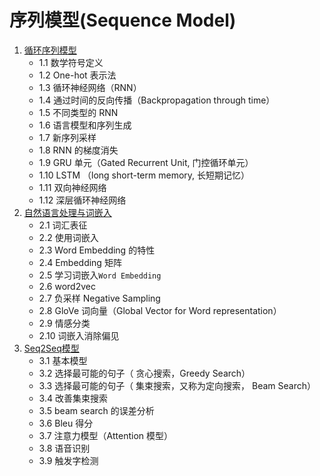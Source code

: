 # 序列模型(Sequence Model)

1. [循环序列模型](1.循环序列模型.md)
    - 1.1 数学符号定义
    - 1.2 One-hot 表示法
    - 1.3 循环神经网络（RNN）
    - 1.4 通过时间的反向传播（Backpropagation through time）
    - 1.5 不同类型的 RNN
    - 1.6 语言模型和序列生成
    - 1.7 新序列采样
    - 1.8 RNN 的梯度消失
    - 1.9 GRU 单元（Gated Recurrent Unit, 门控循环单元）
    - 1.10 LSTM （long short-term memory, 长短期记忆）
    - 1.11 双向神经网络
    - 1.12 深层循环神经网络
2. [自然语言处理与词嵌入](2.自然语言处理与词嵌入.md)
   - 2.1 词汇表征
   - 2.2 使用词嵌入
   - 2.3 Word Embedding 的特性
   - 2.4 Embedding 矩阵
   - 2.5 学习词嵌入`Word Embedding`
   - 2.6 word2vec
   - 2.7 负采样 Negative Sampling
   - 2.8 GloVe 词向量（Global Vector for Word representation）
   - 2.9 情感分类
   - 2.10 词嵌入消除偏见
3. [Seq2Seq模型](3.Seq2Seq模型.md)
   - 3.1 基本模型
   - 3.2 选择最可能的句子（ 贪心搜索，Greedy Search）
   - 3.3 选择最可能的句子（ 集束搜索，又称为定向搜索， Beam Search）
   - 3.4 改善集束搜索
   - 3.5 beam search 的误差分析
   - 3.6 Bleu 得分
   - 3.7 注意力模型（Attention 模型）
   - 3.8 语音识别
   - 3.9 触发字检测
